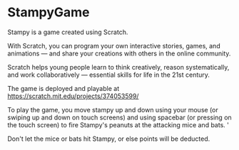 # StampyGame

Stampy is a game created using Scratch.

With Scratch, you can program your own interactive stories, games, and animations — and share your creations with others in the online community.

Scratch helps young people learn to think creatively, reason systematically, and work collaboratively — essential skills for life in the 21st century.

The game is deployed and playable at https://scratch.mit.edu/projects/374053599/

To play the game, you move stampy up and down using your mouse (or swiping up and down on touch screens) and using spacebar (or pressing on the touch screen) to fire Stampy's peanuts at the attacking mice and bats. '

Don't let the mice or bats hit Stampy, or else points will be deducted. 

